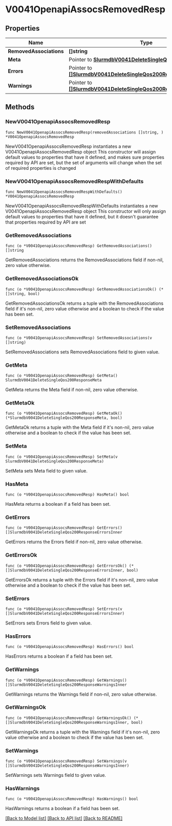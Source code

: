 # V0041OpenapiAssocsRemovedResp

## Properties

Name | Type | Description | Notes
------------ | ------------- | ------------- | -------------
**RemovedAssociations** | **[]string** | removed_associations | 
**Meta** | Pointer to [**SlurmdbV0041DeleteSingleQos200ResponseMeta**](SlurmdbV0041DeleteSingleQos200ResponseMeta.md) |  | [optional] 
**Errors** | Pointer to [**[]SlurmdbV0041DeleteSingleQos200ResponseErrorsInner**](SlurmdbV0041DeleteSingleQos200ResponseErrorsInner.md) | Query errors | [optional] 
**Warnings** | Pointer to [**[]SlurmdbV0041DeleteSingleQos200ResponseWarningsInner**](SlurmdbV0041DeleteSingleQos200ResponseWarningsInner.md) | Query warnings | [optional] 

## Methods

### NewV0041OpenapiAssocsRemovedResp

`func NewV0041OpenapiAssocsRemovedResp(removedAssociations []string, ) *V0041OpenapiAssocsRemovedResp`

NewV0041OpenapiAssocsRemovedResp instantiates a new V0041OpenapiAssocsRemovedResp object
This constructor will assign default values to properties that have it defined,
and makes sure properties required by API are set, but the set of arguments
will change when the set of required properties is changed

### NewV0041OpenapiAssocsRemovedRespWithDefaults

`func NewV0041OpenapiAssocsRemovedRespWithDefaults() *V0041OpenapiAssocsRemovedResp`

NewV0041OpenapiAssocsRemovedRespWithDefaults instantiates a new V0041OpenapiAssocsRemovedResp object
This constructor will only assign default values to properties that have it defined,
but it doesn't guarantee that properties required by API are set

### GetRemovedAssociations

`func (o *V0041OpenapiAssocsRemovedResp) GetRemovedAssociations() []string`

GetRemovedAssociations returns the RemovedAssociations field if non-nil, zero value otherwise.

### GetRemovedAssociationsOk

`func (o *V0041OpenapiAssocsRemovedResp) GetRemovedAssociationsOk() (*[]string, bool)`

GetRemovedAssociationsOk returns a tuple with the RemovedAssociations field if it's non-nil, zero value otherwise
and a boolean to check if the value has been set.

### SetRemovedAssociations

`func (o *V0041OpenapiAssocsRemovedResp) SetRemovedAssociations(v []string)`

SetRemovedAssociations sets RemovedAssociations field to given value.


### GetMeta

`func (o *V0041OpenapiAssocsRemovedResp) GetMeta() SlurmdbV0041DeleteSingleQos200ResponseMeta`

GetMeta returns the Meta field if non-nil, zero value otherwise.

### GetMetaOk

`func (o *V0041OpenapiAssocsRemovedResp) GetMetaOk() (*SlurmdbV0041DeleteSingleQos200ResponseMeta, bool)`

GetMetaOk returns a tuple with the Meta field if it's non-nil, zero value otherwise
and a boolean to check if the value has been set.

### SetMeta

`func (o *V0041OpenapiAssocsRemovedResp) SetMeta(v SlurmdbV0041DeleteSingleQos200ResponseMeta)`

SetMeta sets Meta field to given value.

### HasMeta

`func (o *V0041OpenapiAssocsRemovedResp) HasMeta() bool`

HasMeta returns a boolean if a field has been set.

### GetErrors

`func (o *V0041OpenapiAssocsRemovedResp) GetErrors() []SlurmdbV0041DeleteSingleQos200ResponseErrorsInner`

GetErrors returns the Errors field if non-nil, zero value otherwise.

### GetErrorsOk

`func (o *V0041OpenapiAssocsRemovedResp) GetErrorsOk() (*[]SlurmdbV0041DeleteSingleQos200ResponseErrorsInner, bool)`

GetErrorsOk returns a tuple with the Errors field if it's non-nil, zero value otherwise
and a boolean to check if the value has been set.

### SetErrors

`func (o *V0041OpenapiAssocsRemovedResp) SetErrors(v []SlurmdbV0041DeleteSingleQos200ResponseErrorsInner)`

SetErrors sets Errors field to given value.

### HasErrors

`func (o *V0041OpenapiAssocsRemovedResp) HasErrors() bool`

HasErrors returns a boolean if a field has been set.

### GetWarnings

`func (o *V0041OpenapiAssocsRemovedResp) GetWarnings() []SlurmdbV0041DeleteSingleQos200ResponseWarningsInner`

GetWarnings returns the Warnings field if non-nil, zero value otherwise.

### GetWarningsOk

`func (o *V0041OpenapiAssocsRemovedResp) GetWarningsOk() (*[]SlurmdbV0041DeleteSingleQos200ResponseWarningsInner, bool)`

GetWarningsOk returns a tuple with the Warnings field if it's non-nil, zero value otherwise
and a boolean to check if the value has been set.

### SetWarnings

`func (o *V0041OpenapiAssocsRemovedResp) SetWarnings(v []SlurmdbV0041DeleteSingleQos200ResponseWarningsInner)`

SetWarnings sets Warnings field to given value.

### HasWarnings

`func (o *V0041OpenapiAssocsRemovedResp) HasWarnings() bool`

HasWarnings returns a boolean if a field has been set.


[[Back to Model list]](../README.md#documentation-for-models) [[Back to API list]](../README.md#documentation-for-api-endpoints) [[Back to README]](../README.md)



